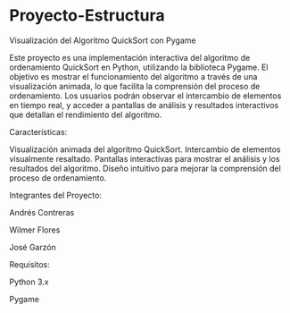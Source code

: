 # Proyecto-Estructura

Visualización del Algoritmo QuickSort con Pygame


Este proyecto es una implementación interactiva del algoritmo de ordenamiento QuickSort en Python, utilizando la biblioteca Pygame. El objetivo es mostrar el funcionamiento del algoritmo a través de una visualización animada, lo que facilita la comprensión del proceso de ordenamiento. Los usuarios podrán observar el intercambio de elementos en tiempo real, y acceder a pantallas de análisis y resultados interactivos que detallan el rendimiento del algoritmo.


Características:

Visualización animada del algoritmo QuickSort.
Intercambio de elementos visualmente resaltado.
Pantallas interactivas para mostrar el análisis y los resultados del algoritmo.
Diseño intuitivo para mejorar la comprensión del proceso de ordenamiento.

Integrantes del Proyecto:

Andrés Contreras

Wilmer Flores

José Garzón







Requisitos:

Python 3.x

Pygame
